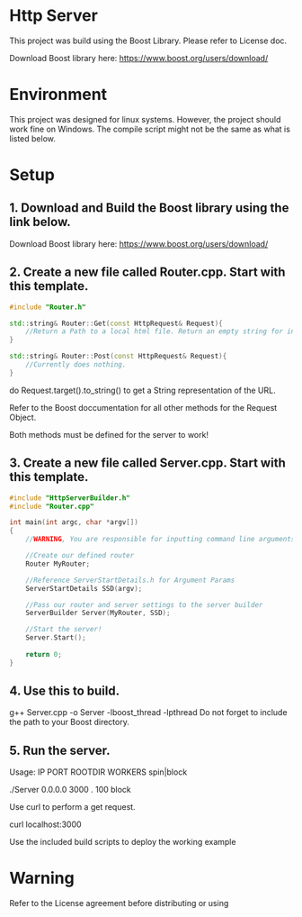# Http Server
This project was build using the Boost Library. Please refer to License doc.

Download Boost library here: https://www.boost.org/users/download/

# Environment
This project was designed for linux systems. However, the project should work fine on Windows. The compile script might not be the same as what is listed below.

# Setup
## 1. Download and Build the Boost library using the link below.
Download Boost library here: https://www.boost.org/users/download/

## 2. Create a new file called Router.cpp. Start with this template.
```cpp
#include "Router.h"

std::string& Router::Get(const HttpRequest& Request){
    //Return a Path to a local html file. Return an empty string for invalid URL.
}

std::string& Router::Post(const HttpRequest& Request){
    //Currently does nothing.
}
```
do Request.target().to_string() to get a String representation of the URL.

Refer to the Boost doccumentation for all other methods for the Request Object.

Both methods must be defined for the server to work!

## 3. Create a new file called Server.cpp. Start with this template.
```cpp
#include "HttpServerBuilder.h"
#include "Router.cpp"

int main(int argc, char *argv[])
{
    //WARNING, You are responsible for inputting command line arguments and checking their validity!

    //Create our defined router
    Router MyRouter;

    //Reference ServerStartDetails.h for Argument Params
    ServerStartDetails SSD(argv);

    //Pass our router and server settings to the server builder
    ServerBuilder Server(MyRouter, SSD);

    //Start the server!
    Server.Start();
    
    return 0;
}
```
## 4. Use this to build.
g++ Server.cpp -o Server -lboost_thread -lpthread
Do not forget to include the path to your Boost directory.

## 5. Run the server.
Usage: IP PORT ROOTDIR WORKERS spin|block

./Server 0.0.0.0 3000 . 100 block

Use curl to perform a get request.

curl localhost:3000

Use the included build scripts to deploy the working example
# Warning
Refer to the License agreement before distributing or using
